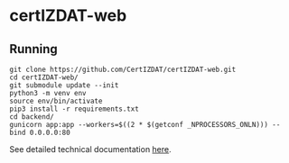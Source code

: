 # certIZDAT-web

## Running
    git clone https://github.com/CertIZDAT/certIZDAT-web.git
    cd certIZDAT-web/
    git submodule update --init
    python3 -m venv env
    source env/bin/activate
    pip3 install -r requirements.txt 
    cd backend/
    gunicorn app:app --workers=$((2 * $(getconf _NPROCESSORS_ONLN))) --bind 0.0.0.0:80

See detailed technical documentation [here](https://github.com/CertIZDAT/russian-trusted-root-ca-analyzer).
